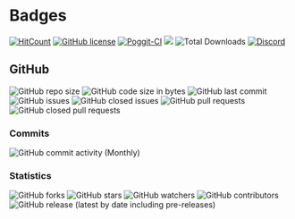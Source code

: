 # Badges
[![HitCount](http://hits.dwyl.io/koningcool/LoadAllWorlds.svg)](http://hits.dwyl.io/koningcool/LoadAllWorlds)
[![GitHub license](https://img.shields.io/github/license/koningcool/LoadAllWorlds.svg)](https://github.com/koningcool/LoadAllWorlds/blob/master/LICENSE)
[![Poggit-CI](https://poggit.pmmp.io/ci.shield/koningcool/LoadAllWorlds/LoadallWorlds)](https://poggit.pmmp.io/ci/koningcool/LoadAllWorlds/LoadAllWorlds)
[![](https://poggit.pmmp.io/shield.state/LoadAllWorlds)](https://poggit.pmmp.io/p/LoadAllWorlds)
 ![Total Downloads](https://poggit.pmmp.io/shield.dl.total/LoadAllWorlds)
 [![Discord](https://img.shields.io/discord/714455937691287602.svg?style=flat-square&label=discord&colorB=7289da)](https://discord.gg/JT3jpCz)
## GitHub

![GitHub repo size](https://img.shields.io/github/repo-size/koningcool/loadallworlds)
![GitHub code size in bytes](https://img.shields.io/github/languages/code-size/koningcool/loadallworlds)
![GitHub last commit](https://img.shields.io/github/last-commit/koningcool/loadallworlds)
![GitHub issues](https://img.shields.io/github/issues-raw/koningcool/loadallworlds)
![GitHub closed issues](https://img.shields.io/github/issues-closed-raw/koningcool/loadallworlds)
![GitHub pull requests](https://img.shields.io/github/issues-pr-raw/koningcool/loadallworlds)
![GitHub closed pull requests](https://img.shields.io/github/issues-pr-closed-raw/koningcool/loadallworlds)

### Commits

![GitHub commit activity (Monthly)](https://img.shields.io/github/commit-activity/m/koningcool/loadallworlds)

### Statistics

![GitHub forks](https://img.shields.io/github/forks/koningcool/loadallworlds?label=Forks)
![GitHub stars](https://img.shields.io/github/stars/koningcool/loadallworlds?style=Stars)
![GitHub watchers](https://img.shields.io/github/watchers/koningcool/loadallworlds?label=Watchers)
![GitHub contributors](https://img.shields.io/github/contributors/koningcool/loadallworlds)
![GitHub release (latest by date including pre-releases)](https://img.shields.io/github/v/release/koningcool/loadallworlds?include_prereleases)
